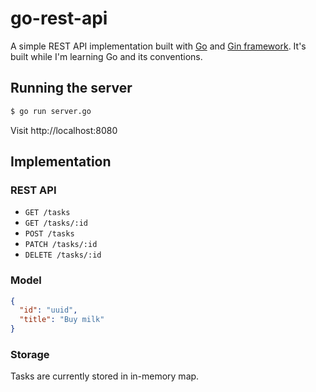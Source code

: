 # go-rest-api

A simple REST API implementation built with [Go](https://go.dev/) and [Gin framework](https://gin-gonic.com/). It's built while I'm learning Go and its conventions.

## Running the server

```sh
$ go run server.go
```

Visit http://localhost:8080

## Implementation

### REST API

- `GET /tasks`
- `GET /tasks/:id`
- `POST /tasks`
- `PATCH /tasks/:id`
- `DELETE /tasks/:id`

### Model

```json
{
  "id": "uuid",
  "title": "Buy milk"
}
```

### Storage

Tasks are currently stored in in-memory map.
